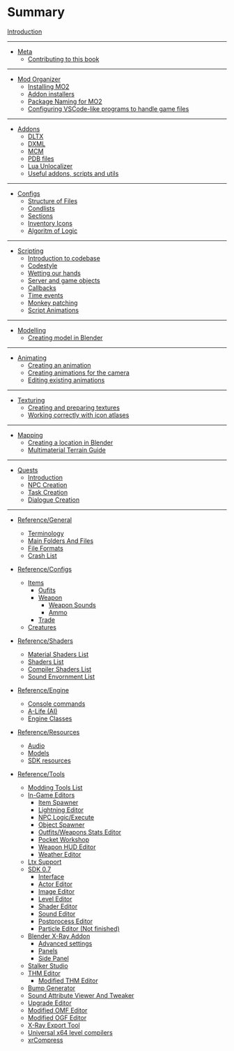 # Summary

[Introduction](README.md)

___

- [Meta](meta/README.md)
  - [Contributing to this book](meta/contributing/README.md)

___

- [Mod Organizer](getting-started/README.md)
  - [Installing MO2](getting-started/installing-mo2.md)
  - [Addon installers](getting-started/addon-installers.md)
  - [Package Naming for MO2](getting-started/package-naming.md)
  - [Configuring VSCode-like programs to handle game files](getting-started/vs-code-game-files-setup.md)

___

- [Addons]()
  - [DLTX](addons/dltx.md)
  - [DXML](addons/dxml.md)
  - [MCM](addons/mcm.md)
  - [PDB files](addons/pdb.md)
  - [Lua Unlocalizer](addons/lua-unlocalizer.md)
  - [Useful addons, scripts and utils](addons/useful-addons-scripts-utils.md)

___

- [Configs]()
  - [Structure of Files](configs/structure-of-files.md)
  - [Condlists](configs/condlists.md)
  - [Sections](configs/sections.md)
  - [Inventory Icons](configs/inventory_icons.md)
  - [Algoritm of Logic](configs/algoritm-of-logic.md)

___

- [Scripting](scripting/README.md)
  - [Introduction to codebase](scripting/codebase_introduction.md)
  - [Codestyle](scripting/codestyle.md)
  - [Wetting our hands](scripting/wetting_hands.md)
  - [Server and game objects](scripting/server_and_game_objects.md)
  - [Callbacks](scripting/callbacks.md)
  - [Time events](scripting/time_events.md)
  - [Monkey patching](scripting/monkey-patching.md)
  - [Script Animations](scripting/script_animations.md)

___

- [Modelling]()
  - [Creating model in Blender](blender/creating-model-in-blender.md)

___

- [Animating]()
  - [Creating an animation](blender/creating-hud-animation-in-blender.md)
  - [Creating animations for the camera](blender/creating-camera-animations.md)
  - [Editing existing animations](blender/editing-existing-animations.md)

___

- [Texturing](texturing/README.md)
  - [Creating and preparing textures](texturing/сreating-and-preparing-textures.md)
  - [Working correctly with icon atlases](texturing/working-correctly-with-icon-atlases.md)

___

- [Mapping](mapping/README.md)
  - [Creating a location in Blender](blender/creating-a-location-in-blender.md)
  - [Multimaterial Terrain Guide](mapping/multimaterial-terrain.md)
  
___

- [Quests](quests/README.md)
  - [Introduction](quests/introduction.md)
  - [NPC Creation](quests/npc_creation.md)
  - [Task Creation](quests/task_guide.md)
  - [Dialogue Creation](quests/dialogues.md)

___

- [Reference/General](reference/README.md)
  - [Terminology](terminology/terminology.md)
  - [Main Folders And Files](main-folders-and-files/README.md)
  - [File Formats](main-folders-and-files/file-formats/README.md)
  - [Crash List](crash-list/crashes-list.md)

- [Reference/Configs](reference/README.md)
  - [Items]()
    - [Oufits](configs/items/outfits/o_(outfit).ltx.md)
    - [Weapon](configs/items/weapons/w_(weapon).ltx.md)
      - [Weapon Sounds](configs/items/weapons/weapon_sounds.ltx.md)
      - [Ammo](configs/items/weapons/weapon_ammo.ltx.md)
    - [Trade](configs/items/trade/trade.ltx.md)
  - [Creatures](configs/creatures/m_(mutant).ltx.md)

- [Reference/Shaders](reference/README.md)
  - [Material Shaders List](shaders/shaders-list/materials-list.md)
  - [Shaders List](shaders/shaders-list/shaders-list.md)
  - [Compiler Shaders List](shaders/shaders-list/compiler-shaders-list.md)
  - [Sound Envornment List](shaders/shaders-list/sound-envornment-list.md)

- [Reference/Engine](engine/README.md)
  - [Console commands](engine/console-commands.md)
  - [A-Life (AI)](engine/alife.md)
  - [Engine Classes](engine/engine-classes.md)

- [Reference/Resources](reference/README.md)
  - [Audio](resources/audio.md)
  - [Models](resources/models-objects-locations.md)
  - [SDK resources](resources/sdk-resources.md)

- [Reference/Tools](reference/README.md)
  - [Modding Tools List](modding-tools/modding-tools.md)
  - [In-Game Editors](modding-tools/in-game-editors/README.md)
    - [Item Spawner](modding-tools/in-game-editors/item-spawner.md)
    - [Lightning Editor](modding-tools/in-game-editors/lightning-editor.md)
    - [NPC Logic/Execute]()
    - [Object Spawner](modding-tools/in-game-editors/object-spawner.md)
    - [Outfits/Weapons Stats Editor](modding-tools/in-game-editors/outfits-weapon-stats-editor.md)
    - [Pocket Workshop]()
    - [Weapon HUD Editor](modding-tools/in-game-editors/weapon-hud-editor.md)
    - [Weather Editor](modding-tools/in-game-editors/weather-editor.md)
  - [Ltx Support](modding-tools/ltx-support.md)
  - [SDK 0.7](sdk/README.md)
    - [Interface](sdk/interface.md)
    - [Actor Editor](sdk/actor-editor.md)
    - [Image Editor](sdk/image-editor.md)
    - [Level Editor](sdk/level-editor.md)
    - [Shader Editor](sdk/shader-editor.md)
    - [Sound Editor](sdk/sound-editor.md)
    - [Postprocess Editor](sdk/postprocess-editor.md)
    - [Particle Editor (Not finished)](sdk/particle-editor.md)
  - [Blender X-Ray Addon](blender/blender-x-ray-addon-summary.md)
    - [Advanced settings](blender/advanced-settings.md)
    - [Panels](blender/x-ray-addon-panels.md)
    - [Side Panel](blender/x-ray-side-panels.md)
  - [Stalker Studio](modding-tools/stalker-studio.md)
  - [THM Editor](modding-tools/thm-editor-by-i-love-kfc.md)
    - [Modified THM Editor](modding-tools/thm-editor-by-valerok.md)
  - [Bump Generator](modding-tools/bump-generator.md)
  - [Sound Attribute Viewer And Tweaker](modding-tools/savandt.md)
  - [Upgrade Editor](modding-tools/upgrade-editor.md)
  - [Modified OMF Editor](modding-tools/omf-editor-by-valerok.md)
  - [Modified OGF Editor](modding-tools/ogf-editor-by-valerok.md)
  - [X-Ray Export Tool](modding-tools/xray-export-tool.md)
  - [Universal x64 level compilers](modding-tools/universal-x64-level-compilers.md)
  - [xrCompress](modding-tools/xrcompress-by-i-love-kfc.md)
